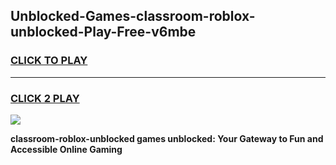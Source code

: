 
## Unblocked-Games-classroom-roblox-unblocked-Play-Free-v6mbe
<h3>
<a href="https://premium76.site?title=classroom-roblox-unblocked&ref=18A1">CLICK TO PLAY</a></h3>
<hr>

<h3>
<a href="https://premium76.site?title=classroom-roblox-unblocked&ref=18A1">CLICK 2 PLAY</a>
  
</h3>

<a href="https://premium76.site?title=classroom-roblox-unblocked&ref=18A1"><img src="https://clearcache.store/games.png"></a>


**classroom-roblox-unblocked games unblocked: Your Gateway to Fun and Accessible Online Gaming**
